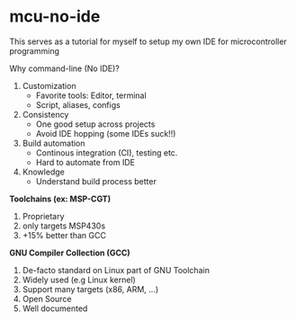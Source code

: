 # mcu-no-ide
This serves as a tutorial for myself to setup my own IDE for microcontroller programming

Why command-line (No IDE)?
1. Customization
   - Favorite tools: Editor, terminal
   - Script, aliases, configs
2. Consistency
   - One good setup across projects
   - Avoid IDE hopping (some IDEs suck!!)
3. Build automation
   - Continous integration (CI), testing etc.
   - Hard to automate from IDE
4. Knowledge
   - Understand build process better

**Toolchains (ex: MSP-CGT)**
1. Proprietary
2. only targets MSP430s
3. +15% better than GCC

**GNU Compiler Collection (GCC)**
1. De-facto standard on Linux part of GNU Toolchain
2. Widely used (e.g Linux kernel)
3. Support many targets (x86, ARM, ...)
4. Open Source
5. Well documented


  
